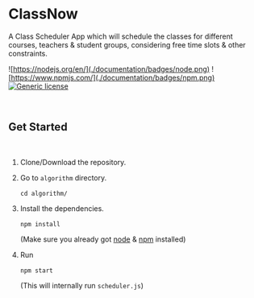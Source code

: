 # ClassNow

A Class Scheduler App which will schedule the classes for different courses, teachers &amp; student groups, considering free time slots &amp; other constraints.


<div>

![https://nodejs.org/en/](./documentation/badges/node.png)
![https://www.npmjs.com/](./documentation/badges/npm.png)
[![Generic license](https://img.shields.io/badge/License-MIT-yellow.svg)](https://github.com/smmehrab/lexicon/blob/documentation/LICENSE)

</div>

<br>

## Get Started

<br>

1. Clone/Download the repository.

2. Go to ```algorithm``` directory.
    ```
    cd algorithm/
    ```

3. Install the dependencies.
    ```
    npm install
    ```
    (Make sure you already got [node](https://nodejs.org/en/) & [npm](https://www.npmjs.com/) installed)

4. Run
    ```
    npm start
    ```
    (This will internally run ```scheduler.js```)
